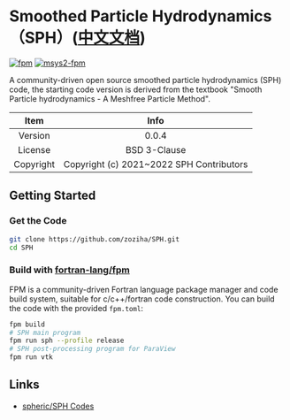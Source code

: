 # Smoothed Particle Hydrodynamics（SPH）([中文文档](./README.md))

[![fpm](https://github.com/zoziha/SPH/workflows/fpm/badge.svg)](https://github.com/zoziha/SPH/actions)
[![msys2-fpm](https://github.com/zoziha/SPH/workflows/msys2-fpm/badge.svg)](https://github.com/zoziha/SPH/actions)

A community-driven open source smoothed particle hydrodynamics (SPH) code, the starting code version is derived from the textbook "Smooth Particle hydrodynamics - A Meshfree Particle Method".

| Item | Info |
| :-: | :-: |
| Version | 0.0.4 |
| License | BSD 3-Clause  |
| Copyright | Copyright (c) 2021~2022 SPH Contributors |

## Getting Started

### Get the Code

```sh
git clone https://github.com/zoziha/SPH.git
cd SPH
```

### Build with [fortran-lang/fpm](https://github.com/fortran-lang/fpm)

FPM is a community-driven Fortran language package manager and code build system, suitable for c/c++/fortran code construction.
You can build the code with the provided `fpm.toml`:

```sh
fpm build
# SPH main program
fpm run sph --profile release
# SPH post-processing program for ParaView
fpm run vtk
```

## Links

+ [spheric/SPH Codes](https://spheric-sph.org/sph-projects-and-codes)
